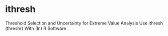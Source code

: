 # ithresh
Threshold Selection and Uncertainty for Extreme Value Analysis Use ithresh (threshr) With (In) R Software
